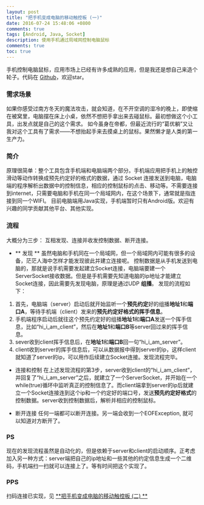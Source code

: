 ```yaml
---
layout: post
title: "把手机变成电脑的移动触控板 (一)"
date: 2016-07-24 15:48:06 +0800
comments: true
tags: [Android, Java, Socket]
description: 使用手机通过局域网控制电脑鼠标
comments: true
toc: true
---
```


手机控制电脑鼠标，应用市场上已经有许多成熟的应用，但是我还是想自己来造个轮子。代码在 [Github](https://github.com/t-gao/mobilemouse)，欢迎star。

### 需求场景
如果你感受过南方冬天的魔法攻击，就会知道，在不开空调的湿冷的晚上，即使缩在被窝里，电脑摆在床上小桌，依然不想把手拿出来去碰鼠标。最初想做这个小工具，出发点就是自己的这个需求。
如今虽身在帝都，但最近流行的“葛优躺”又让我对这个工具有了需求——不想抬起手来去摸桌上的鼠标。果然懒才是人类的第一生产力。

### 简介
原理很简单：整个工具包含手机端和电脑端两个部分。手机端应用把手机上的触控滑动等动作转换成预先约定好的格式的数据，通过 Socket 连接发送到电脑，电脑端的程序解析出数据中的控制信息，相应的控制鼠标的点击、移动等。不需要连接到internet，只需要电脑和手机在同一个局域网内，在这个场景下，通常就是指连接到同一个WIFI。
目前电脑端用Java实现，手机端暂时只有Android版。欢迎有兴趣的同学贡献其他平台、其他实现。

### 流程
大概分为三步： 互相发现、连接并收发控制数据、断开连接。

* ** 发现 **
虽然电脑和手机同在一个局域网，但一个局域网内可能有很多的设备，茫茫人海中怎样才能发现彼此并建立连接呢。
控制数据是从手机发送到电脑的，那就是说手机需要发起建立Socket连接，电脑端要建一个ServerSocket接收数据。但是是手机需要先知道电脑的ip地址才能建立Socket连接，因此需要先发现电脑，原理是通过UDP **组播**。
发现的流程如下：
 1.  首先，电脑端（server）启动后就开始监听一个**预先约定**好的组播**地址1**和**端口A**，等待手机端（client）发来的**预先约定好格式的挥手信息**。
 2. 手机端程序启动后就往这个预先约定好的组播**地址1**和**端口A**发送一个挥手信息，比如“hi_i_am_client”，然后在**地址1**和**端口B**等server回过来的挥手信息。
 3. sever收到client挥手信息后，在**地址1**和**端口B**回一句“hi_i_am_server”。
 4. client收到server的挥手信息后，可以从数据报中得到server的ip，这样client就知道了server的ip，可以用作后续建立Socket连接。发现流程完毕。

* 连接和控制
在上述发现流程的第3步，server收到client的“hi_i_am_client”，并回复了“hi_i_am_server”之后，就建立了一个ServerSocket，并开始在一个while(true)循环中监听真正的控制信息了。而client端拿到server的ip后就建立一个Socket连接连到这个ip和一个约定好的端口号，发送**预先约定好格式**的控制数据。server收到控制数据后，解析并相应的控制鼠标。

* 断开连接
任何一端都可以断开连接。另一端会收到一个EOFException, 就可以知道对方断开了。


### PS
现在的发现流程虽然是自动化的，但是依赖于server和client的启动顺序。正考虑加入另一种方式：server端把自己的ip地址和一些其他的约定信息生成一个二维码，手机端扫一扫就可以连接上了。等有时间把这个实现了。

### PPS
扫码连接已实现，见 [**把手机变成电脑的移动触控板 (二) **](http://www.jianshu.com/p/a366f1cff82f)